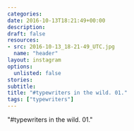 ```yaml
---
categories:
date: 2016-10-13T18:21:49+00:00
description:
draft: false
resources:
- src: 2016-10-13_18-21-49_UTC.jpg
  name: "header"
layout: instagram
options:
  unlisted: false
stories:
subtitle:
title: "#typewriters in the wild. 01."
tags: ["typewriters"]
---
```


"#typewriters in the wild. 01."
